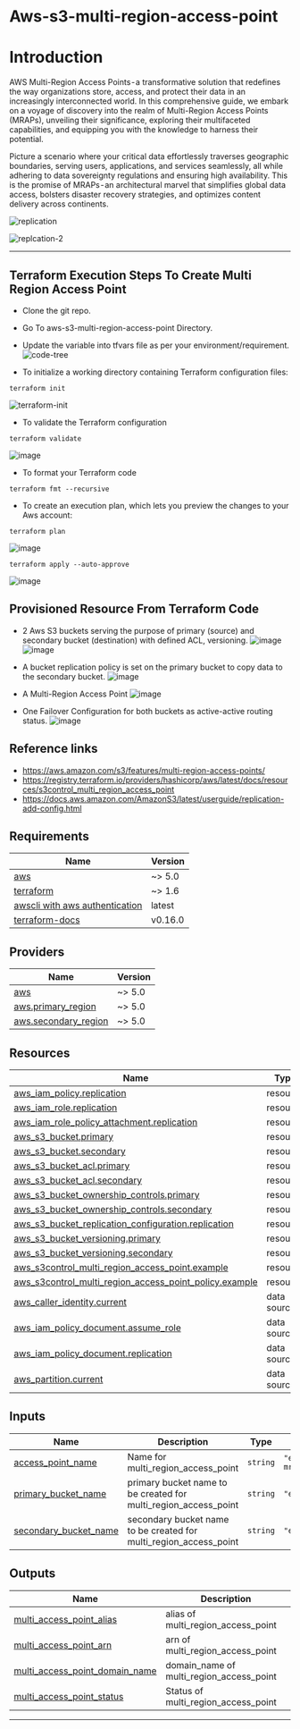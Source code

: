 # Aws-s3-multi-region-access-point
<!-- BEGIN_TF_DOCS -->

# Introduction
AWS Multi-Region Access Points - a transformative solution that redefines the way organizations store, access, and protect their data in an increasingly interconnected world. In this comprehensive guide, we embark on a voyage of discovery into the realm of Multi-Region Access Points (MRAPs), unveiling their significance, exploring their multifaceted capabilities, and equipping you with the knowledge to harness their potential.

Picture a scenario where your critical data effortlessly traverses geographic boundaries, serving users, applications, and services seamlessly, all while adhering to data sovereignty regulations and ensuring high availability. This is the promise of MRAPs - an architectural marvel that simplifies global data access, bolsters disaster recovery strategies, and optimizes content delivery across continents.

![replication](https://github.com/Ashishkasaudhan/aws-s3-multi-region-access-point/assets/12654660/6fa0d9df-2708-47e4-b9e3-802f056771e5)

![replcation-2](https://github.com/Ashishkasaudhan/aws-s3-multi-region-access-point/assets/12654660/21505683-29bb-4ba7-9c1d-41e4c97a67cf)


___
## Terraform Execution Steps To Create Multi Region Access Point
* Clone the git repo.
* Go To aws-s3-multi-region-access-point Directory. 
* Update the variable into tfvars file as per your environment/requirement. 
![code-tree](https://github.com/Ashishkasaudhan/aws-s3-multi-region-access-point/assets/12654660/55537ac7-0eef-439c-ad43-b8928e7d178c)

* To initialize a working directory containing Terraform configuration files:

<pre><code>terraform init</pre></code>
![terraform-init](https://github.com/Ashishkasaudhan/aws-s3-multi-region-access-point/assets/12654660/21dedb1a-836e-418c-9296-ec3f71973529)


* To validate the Terraform configuration

<pre><code>terraform validate</pre></code>
![image](https://github.com/Ashishkasaudhan/aws-s3-multi-region-access-point/assets/12654660/fed353d4-cee9-4dd4-9c3d-89cf50cacaff)


* To format your Terraform code 

<pre><code>terraform fmt --recursive</pre></code>

* To create an execution plan, which lets you preview the changes to your Aws account:

<pre><code>terraform plan</pre></code>
![image](https://github.com/Ashishkasaudhan/aws-s3-multi-region-access-point/assets/12654660/10b92c2f-7ebe-4a70-bc31-84e0f33035b8)


<pre><code>terraform apply --auto-approve</pre></code>
  ![image](https://github.com/Ashishkasaudhan/aws-s3-multi-region-access-point/assets/12654660/878c4304-2a14-4696-bb01-b25b9a223fc0)

## Provisioned Resource From Terraform Code
* 2 Aws S3 buckets serving the purpose of primary (source) and secondary bucket (destination) with defined ACL, versioning.
  ![image](https://github.com/Ashishkasaudhan/aws-s3-multi-region-access-point/assets/12654660/b1e19d75-46e6-401c-96ec-864b581bec7b)
  ![image](https://github.com/Ashishkasaudhan/aws-s3-multi-region-access-point/assets/12654660/f90ca640-4d5b-415f-b39c-afeb1fa0927b)

* A bucket replication policy is set on the primary bucket to copy data to the secondary bucket.
  ![image](https://github.com/Ashishkasaudhan/aws-s3-multi-region-access-point/assets/12654660/57e94621-a6a5-4881-808e-d7953a28237b)

* A Multi-Region Access Point
  ![image](https://github.com/Ashishkasaudhan/aws-s3-multi-region-access-point/assets/12654660/b2670a85-a345-4610-9b61-8b4d13afd411)
 

* One Failover Configuration for both buckets as active-active routing status.
  ![image](https://github.com/Ashishkasaudhan/aws-s3-multi-region-access-point/assets/12654660/cac92819-fd06-4665-8ef5-588519774a1c)



## Reference links 
* https://aws.amazon.com/s3/features/multi-region-access-points/
* https://registry.terraform.io/providers/hashicorp/aws/latest/docs/resources/s3control_multi_region_access_point
* https://docs.aws.amazon.com/AmazonS3/latest/userguide/replication-add-config.html

## Requirements

| Name                                                                          | Version |
|-------------------------------------------------------------------------------|---------|
| <a name="requirement_aws"></a> [aws](#requirement\_aws)                       | ~> 5.0  |
| <a name="requirement_terraform"></a> [terraform](#requirement\_aws)           | ~> 1.6  |
| <a name="requirement_awscli"></a> [awscli with aws authentication](#requirement\_aws)                 | latest  |
| <a name="requirement_terraform-docs"></a> [terraform-docs](#requirement\_aws) | v0.16.0 |
## Providers

| Name | Version |
|------|---------|
| <a name="provider_aws"></a> [aws](#provider\_aws) | ~> 5.0 |
| <a name="provider_aws.primary_region"></a> [aws.primary\_region](#provider\_aws.primary\_region) | ~> 5.0 |
| <a name="provider_aws.secondary_region"></a> [aws.secondary\_region](#provider\_aws.secondary\_region) | ~> 5.0 |

## Resources

| Name | Type |
|------|------|
| [aws_iam_policy.replication](https://registry.terraform.io/providers/hashicorp/aws/latest/docs/resources/iam_policy) | resource |
| [aws_iam_role.replication](https://registry.terraform.io/providers/hashicorp/aws/latest/docs/resources/iam_role) | resource |
| [aws_iam_role_policy_attachment.replication](https://registry.terraform.io/providers/hashicorp/aws/latest/docs/resources/iam_role_policy_attachment) | resource |
| [aws_s3_bucket.primary](https://registry.terraform.io/providers/hashicorp/aws/latest/docs/resources/s3_bucket) | resource |
| [aws_s3_bucket.secondary](https://registry.terraform.io/providers/hashicorp/aws/latest/docs/resources/s3_bucket) | resource |
| [aws_s3_bucket_acl.primary](https://registry.terraform.io/providers/hashicorp/aws/latest/docs/resources/s3_bucket_acl) | resource |
| [aws_s3_bucket_acl.secondary](https://registry.terraform.io/providers/hashicorp/aws/latest/docs/resources/s3_bucket_acl) | resource |
| [aws_s3_bucket_ownership_controls.primary](https://registry.terraform.io/providers/hashicorp/aws/latest/docs/resources/s3_bucket_ownership_controls) | resource |
| [aws_s3_bucket_ownership_controls.secondary](https://registry.terraform.io/providers/hashicorp/aws/latest/docs/resources/s3_bucket_ownership_controls) | resource |
| [aws_s3_bucket_replication_configuration.replication](https://registry.terraform.io/providers/hashicorp/aws/latest/docs/resources/s3_bucket_replication_configuration) | resource |
| [aws_s3_bucket_versioning.primary](https://registry.terraform.io/providers/hashicorp/aws/latest/docs/resources/s3_bucket_versioning) | resource |
| [aws_s3_bucket_versioning.secondary](https://registry.terraform.io/providers/hashicorp/aws/latest/docs/resources/s3_bucket_versioning) | resource |
| [aws_s3control_multi_region_access_point.example](https://registry.terraform.io/providers/hashicorp/aws/latest/docs/resources/s3control_multi_region_access_point) | resource |
| [aws_s3control_multi_region_access_point_policy.example](https://registry.terraform.io/providers/hashicorp/aws/latest/docs/resources/s3control_multi_region_access_point_policy) | resource |
| [aws_caller_identity.current](https://registry.terraform.io/providers/hashicorp/aws/latest/docs/data-sources/caller_identity) | data source |
| [aws_iam_policy_document.assume_role](https://registry.terraform.io/providers/hashicorp/aws/latest/docs/data-sources/iam_policy_document) | data source |
| [aws_iam_policy_document.replication](https://registry.terraform.io/providers/hashicorp/aws/latest/docs/data-sources/iam_policy_document) | data source |
| [aws_partition.current](https://registry.terraform.io/providers/hashicorp/aws/latest/docs/data-sources/partition) | data source |

## Inputs

| Name | Description | Type | Default | Required |
|------|-------------|------|---------|:--------:|
| <a name="input_access_point_name"></a> [access\_point\_name](#input\_access\_point\_name) | Name for multi\_region\_access\_point | `string` | `"example-mrap"` | no |
| <a name="input_primary_bucket_name"></a> [primary\_bucket\_name](#input\_primary\_bucket\_name) | primary bucket name to be created for multi\_region\_access\_point | `string` | `"example1"` | no |
| <a name="input_secondary_bucket_name"></a> [secondary\_bucket\_name](#input\_secondary\_bucket\_name) | secondary bucket name to be created for multi\_region\_access\_point | `string` | `"example2"` | no |

## Outputs

| Name | Description |
|------|-------------|
| <a name="output_multi_access_point_alias"></a> [multi\_access\_point\_alias](#output\_multi\_access\_point\_alias) | alias of multi\_region\_access\_point |
| <a name="output_multi_access_point_arn"></a> [multi\_access\_point\_arn](#output\_multi\_access\_point\_arn) | arn of multi\_region\_access\_point |
| <a name="output_multi_access_point_domain_name"></a> [multi\_access\_point\_domain\_name](#output\_multi\_access\_point\_domain\_name) | domain\_name of multi\_region\_access\_point |
| <a name="output_multi_access_point_status"></a> [multi\_access\_point\_status](#output\_multi\_access\_point\_status) | Status of multi\_region\_access\_point |
___
<!-- END_TF_DOCS -->
